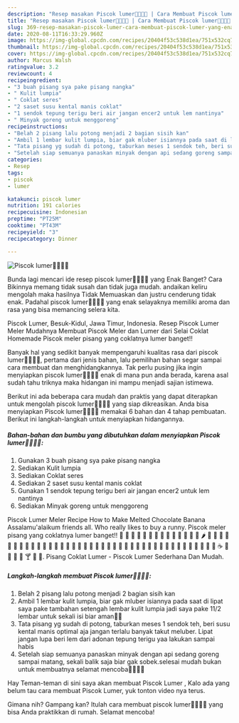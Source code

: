 ```yaml
---
description: "Resep masakan Piscok lumer🍌🍌🍫🍫 | Cara Membuat Piscok lumer🍌🍌🍫🍫 Yang Enak Dan Mudah"
title: "Resep masakan Piscok lumer🍌🍌🍫🍫 | Cara Membuat Piscok lumer🍌🍌🍫🍫 Yang Enak Dan Mudah"
slug: 369-resep-masakan-piscok-lumer-cara-membuat-piscok-lumer-yang-enak-dan-mudah
date: 2020-08-11T16:33:29.960Z
image: https://img-global.cpcdn.com/recipes/20404f53c538d1ea/751x532cq70/piscok-lumer🍌🍌🍫🍫-foto-resep-utama.jpg
thumbnail: https://img-global.cpcdn.com/recipes/20404f53c538d1ea/751x532cq70/piscok-lumer🍌🍌🍫🍫-foto-resep-utama.jpg
cover: https://img-global.cpcdn.com/recipes/20404f53c538d1ea/751x532cq70/piscok-lumer🍌🍌🍫🍫-foto-resep-utama.jpg
author: Marcus Walsh
ratingvalue: 3.2
reviewcount: 4
recipeingredient:
- "3 buah pisang sya pake pisang nangka"
- " Kulit lumpia"
- " Coklat seres"
- "2 saset susu kental manis coklat"
- "1 sendok tepung terigu beri air jangan encer2 untuk lem nantinya"
- " Minyak goreng untuk menggoreng"
recipeinstructions:
- "Belah 2 pisang lalu potong menjadi 2 bagian sisih kan"
- "Ambil 1 lembar kulit lumpia, biar gak mluber isiannya pada saat di lipat saya pake tambahan setengah lembar kulit lumpia jadi saya pake 11/2 lembar untuk sekali isi biar aman🤭🤭"
- "Tata pisang yg sudah di potong, taburkan meses 1 sendok teh, beri susu kental manis optimal aja jangan terlalu banyak takut meluber. Lipat jangan lupa beri lem dari adonan tepung terigu yaa lakukan sampai habis"
- "Setelah siap semuanya panaskan minyak dengan api sedang goreng sampai matang, sekali balik saja biar gak sobek.selesai mudah bukan untuk membuatnya selamat mencoba🤗🤗😍😍"
categories:
- Resep
tags:
- piscok
- lumer

katakunci: piscok lumer 
nutrition: 191 calories
recipecuisine: Indonesian
preptime: "PT25M"
cooktime: "PT43M"
recipeyield: "3"
recipecategory: Dinner

---
```



![Piscok lumer🍌🍌🍫🍫](https://img-global.cpcdn.com/recipes/20404f53c538d1ea/751x532cq70/piscok-lumer🍌🍌🍫🍫-foto-resep-utama.jpg)

Bunda lagi mencari ide resep piscok lumer🍌🍌🍫🍫 yang Enak Banget? Cara Bikinnya memang tidak susah dan tidak juga mudah. andaikan keliru mengolah maka hasilnya Tidak Memuaskan dan justru cenderung tidak enak. Padahal piscok lumer🍌🍌🍫🍫 yang enak selayaknya memiliki aroma dan rasa yang bisa memancing selera kita.

Piscok Lumer, Besuk-Kidul, Jawa Timur, Indonesia. Resep Piscok Lumer Meler Mudahnya Membuat Piscok Meler dan Lumer dari Selai Coklat Homemade Piscok meler pisang yang coklatnya lumer banget!!

Banyak hal yang sedikit banyak mempengaruhi kualitas rasa dari piscok lumer🍌🍌🍫🍫, pertama dari jenis bahan, lalu pemilihan bahan segar sampai cara membuat dan menghidangkannya. Tak perlu pusing jika ingin menyiapkan piscok lumer🍌🍌🍫🍫 enak di mana pun anda berada, karena asal sudah tahu triknya maka hidangan ini mampu menjadi sajian istimewa.


Berikut ini ada beberapa cara mudah dan praktis yang dapat diterapkan untuk mengolah piscok lumer🍌🍌🍫🍫 yang siap dikreasikan. Anda bisa menyiapkan Piscok lumer🍌🍌🍫🍫 memakai 6 bahan dan 4 tahap pembuatan. Berikut ini langkah-langkah untuk menyiapkan hidangannya.

<!--inarticleads1-->

##### Bahan-bahan dan bumbu yang dibutuhkan dalam menyiapkan Piscok lumer🍌🍌🍫🍫:

1. Gunakan 3 buah pisang sya pake pisang nangka
1. Sediakan  Kulit lumpia
1. Sediakan  Coklat seres
1. Sediakan 2 saset susu kental manis coklat
1. Gunakan 1 sendok tepung terigu beri air jangan encer2 untuk lem nantinya
1. Sediakan  Minyak goreng untuk menggoreng


Piscok Lumer Meler Recipe How to Make Melted Chocolate Banana Assalamu&#39;alaikum friends all. Who really likes to buy a runny. Piscok meler pisang yang coklatnya lumer banget!! 🍉 🍊 🍋 🍌 🍍 🍎 🍏 🍐 🍑 🍒 🍓 🍅 🍆 🌽 🌶 🍄 🌰 🍞 🧀 🍖 🍗 🍔 🍟 🍕 🌭 🌮 🌯 🍿 🍲 🍱 🍘 🍙 🍚 🍛 🍜 🍝 🍠 🍢 🍣 🍤 🍥 🍡 🍦 🍧 🍨 🍩 🍪 🎂 🍰 🍫 🍬 🍭 🍮 🍯 🍼 ☕️ 🍵 🍶 🍾 🍷 🍸 🍹 🍺. Pisang Coklat Lumer - Piscok Lumer Sederhana Dan Mudah. 

<!--inarticleads2-->

##### Langkah-langkah membuat Piscok lumer🍌🍌🍫🍫:

1. Belah 2 pisang lalu potong menjadi 2 bagian sisih kan
1. Ambil 1 lembar kulit lumpia, biar gak mluber isiannya pada saat di lipat saya pake tambahan setengah lembar kulit lumpia jadi saya pake 11/2 lembar untuk sekali isi biar aman🤭🤭
1. Tata pisang yg sudah di potong, taburkan meses 1 sendok teh, beri susu kental manis optimal aja jangan terlalu banyak takut meluber. Lipat jangan lupa beri lem dari adonan tepung terigu yaa lakukan sampai habis
1. Setelah siap semuanya panaskan minyak dengan api sedang goreng sampai matang, sekali balik saja biar gak sobek.selesai mudah bukan untuk membuatnya selamat mencoba🤗🤗😍😍


Hay Teman-teman di sini saya akan membuat Piscok Lumer , Kalo ada yang belum tau cara membuat Piscok Lumer, yuk tonton video nya terus. 

Gimana nih? Gampang kan? Itulah cara membuat piscok lumer🍌🍌🍫🍫 yang bisa Anda praktikkan di rumah. Selamat mencoba!
